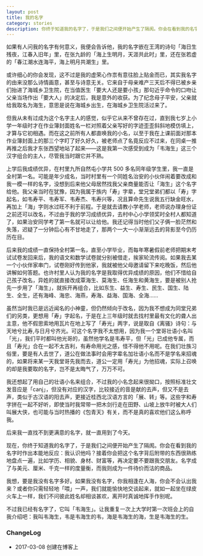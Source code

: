 ```yaml
---
layout: post
title: 我的名字
category: stories
description: 你终于知道我的名字了，于是我们之间便开始产生了隔阂。你会在看到我的名字时作出本能地反应：我认识他吗？
---
```


如果有人问我的名字有何意义，我便会告诉他，我的名字嵌在王湾的诗句「海日生残夜，江春入旧年」里，在张九龄的「海上生明月，天涯共此时」里，还在张若虚的「春江潮水连海平，海上明月共潮生」里。

或许细心的你会发现，这不过是我的虚荣心作祟有意往脸上贴金而已，其实我名字的由来没那么诗情画意，甚至与诗意无关。它来自于母亲难产三天后不得已被乡亲们抬进了海城乡卫生院，在当值医生「要大人还是要小孩」那句近乎命令的口吻让父亲当场作出「要大人」的决定后，我是意外的收获。为了纪念母子平安，父亲就给我取名为海生，意思是说在海城乡出生，在海城乡卫生院活过来了。

但我从未有过成为这个名字主人的感觉，似乎它从来不曾存在过，直到我七岁上小学一年级时才在作业簿封面姓名一栏对照着父亲写好的字迹歪歪斜斜地模仿填上，才算与它初相遇。而在这之前所有人都直唤我的小名，以至于我在上课前面对那本作业簿封面上的那三个字盯了好久好久，被老师点了名竟反应不过来，在同桌一推再推之后我才东张西望地站了起来——这是我第一次感受到成为「韦海生」这三个汉字组合的主人，尽管我当时跟它并不熟。

上学后我成绩优异，在村里九所自然屯小学共 500 多名同年级学生里，我一直是全村第一名。可能是年少成名，当时村里有一个同姓名治安的小伙伴闹着要改成和我一模一样的名字，没想到后来他父母居然找我父亲商量能否让「海生」这个名字给他。我父亲当时在犹豫，因为我属于族内「寿」字辈，堂兄堂弟们都以「寿」字起名，如韦寿平、韦寿军、韦寿杰、韦寿兴等，况且算命先生说我五行缺金旺水，再加上「海」字则水过旺不利于前程。于是就去请教小学老师，老师说办理身份证之前还可以改名，不过由于我的学习成绩优异，去村中心小学领奖时全村人都知道了，如果治安同学考了第一名就可以让给他。我还记得当时他们父子俩一脸茫然和失落，迟疑了一分钟后心有不甘地走了，那两个一大一小渐渐远去的背影至今仍历历在目。

后来我的成绩一直保持全村第一名，直至小学毕业，而每年寒暑假前老师把期末考试试卷发回来后，我的语文和数学试卷就分别被借走，挨家轮流传阅。如果我去某一个小伙伴家串门，试卷刚好传到他家，我就被他父母邀请留下来吃晚饭，然后他讲解如何答题。也许村里人认为我的名字是我取得优异成绩的原因，他们不惜给自己孩子改名，异姓的就直接改成覃海生、莫海生、任海生和黄海生，要是被别人抢先一步用了「海生」，就拆开再组合，比如东生、益生、寿生、民生、国生、陆生、全生，还有海峰、海忠、海燕，寿海、益海、国海、全海……

虽然当时我已是远近闻名的小神童，但仍然倾向于改名，因为我不想成为同堂兄弟们的另类，更想用「寿」字起名，于是在上三年级时就去找村里最有文化的聋人出主意，他不假思索地用瓦片在地上写了「寿光」两字，说是取自《离骚》诗句：与天地兮比寿,与日月兮齐光。可这个名字我不太想用，因为我一个堂哥壮语小名叫「光」，我们平时都叫他光哥的，虽然他学名是韦寿平，但「光」已成他专属，而且「寿光」合在一起不太吉利，有寿命用光之感，怪不得他不用呢。在我们壮族习俗里，要是有人去世了，道公在做法事时会用字辈名加壮语小名而不是学名来招魂的，如果将来某一天我堂哥先我而去，道公一定用「寿光」为他招魂，实际上召唤的却是我要取的名字，岂不是太晦气了，万万不可。

我还想起了用自己的壮语小名来组合，不过我的小名念起来很拗口，按照标准壮文发音应是「canj」，但没有对应的汉字，比较接近的音是献的去声，但又不是去声，类似于古汉语的阳去声，更接近桂西北汉语方言的「展、转」等。这些字和寿字拼在一起不好听，即使当时我常带一把木剑行走在田野、山坡上放牛时被大人们叫展大侠，也可能与当时热播的《包青天》有关，而不是真的喜欢他们这么称呼我。

后来我一直找不到更满意的名字，就一直用到了今天。

现在，你终于知道我的名字了，于是我们之间便开始产生了隔阂。你会在看到我的名字时作出本能地反应：我认识他吗？接着你会把这个名字背后附带的东西很熟练地盘点一遍，比如学历、相貌、身材、财富等，再决定要不要跟我交朋友。名字成了与美元、厘米、千克一样的度量衡，而我则成为一件待价而沽的商品。

我想，要是我没有名字多好。如果我没有名字，你我相逢在人海，你会不会认出我来？或者你只需轻轻地「喂」一声，我们就能愉快地交谈起来，就如一起坐在绿皮火车上一样，我们不问彼此姓名却相谈甚欢，离开时真诚地挥手作别呢。

不过我已经有名字了，它叫「韦海生」。让我重复一次上大学时第一次班会上的自我介绍吧：我叫韦海生，韦是韦海生的韦，海是韦海生的海，生是韦海生的生。



### **ChangeLog**
- 2017-03-08  创建在博客上
